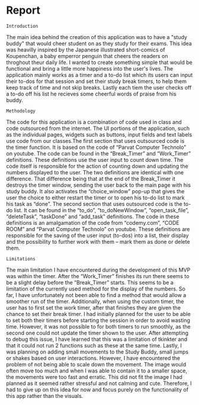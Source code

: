 # Report
    Introduction
The main idea behind the creation of this application was to have a "study buddy" that would cheer student on as they study for their exams. This idea was heavilly inspired by the Japanese illustrated short-comics of Koupenchan, a baby emperror penguin that cheers the readers on throghout theur daily life. I wanted to create something simple that would be functional and bring a little more happiness into the user's lives.
The application mainly works as a timer and a to-do list which its users can input their to-dos for that session and set their study break timers, to help them keep track of time and not skip breaks. Lastly each tiem the user checks off a to-do off his list he recieves some cheerful words of praise from his buddy.

    Methodology
The code for this application is a combination of code used in class and code outsourced from the internet. The UI portions of the application, such as the individual pages, widgets such as buttons, input fields and text labels use code from our classes.The first section that uses outsourced code is the timer function. It is based on the code of “Parvat Computer Technolo” on youtube. The code can be found in the “Break_Timer” and “Work_Timer” definitions. These definitions use the user input to count down time. The code itself is responsible for the action of counting down and updating the numbers displayed to the user. The two definitions are identical with one difference. That difference being that at the end of the Break_Timer it destroys the timer window, sending the user back to the main page with his study buddy. It also activates the “choice_window” pop-up that gives the user the choice to either restart the timer or to open his to-do list to mark his task as “done”.
The second section that uses outsourced code is the to-do list. It can be found in the “to_do”, “to_doNewWindow”, “open_task_file”, “deleteTask”, “taskDone” and “add_task” definitions. The code in these definitions is an amalgamation of the code from “codemy.com”, “CODE ROOM” and “Parvat Computer Technolo” on youtube. These definitions are responsible for the saving of the user input (to-dos) into a list, their display and the possibility to further work with them – mark them as done or delete them.

    Limitations
The main limitation I have encountered during the development of this MVP was within the timer. After the “Work_Timer” finishes its run there seems to be a slight delay before the “Break_Timer” starts. This seems to be a limitation of the currently used method for the display of the numbers. So far, I have unfortunately not been able to find a method that would allow a smoother run of the timer.
Additionally, when using the custom timer, the user has to first set the work timer, after that finishes they are given the chance to set their break timer. I had initially planned for the user to be able to set both their timers before starting the session in order to avoid wasting time. However, it was not possible to for both timers to run smoothly, as the second one could not update the timer shown to the user. After attempting to debug this issue, I have learned that this was a limitation of tkinkter and that it could not run 2 functions such as these at the same time.
Lastly, I was planning on adding small movements to the Study Buddy, small jumps or shakes based on user interactions. However, I have encountered the problem of not being able to scale down the movement. The image would often move too much and when I was able to contain it to a smaller space, the movements were too fast and erratic. This did not fit the image I had planned as it seemed rather stressful and not calming and cute. Therefore, I had to give up on this idea for now and focus purely on the functionality of this app rather than the visuals.
